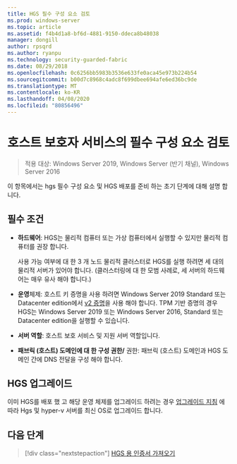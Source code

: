 ```yaml
---
title: HGS 필수 구성 요소 검토
ms.prod: windows-server
ms.topic: article
ms.assetid: f4b4d1a8-bf6d-4881-9150-ddeca8b48038
manager: dongill
author: rpsqrd
ms.author: ryanpu
ms.technology: security-guarded-fabric
ms.date: 08/29/2018
ms.openlocfilehash: 0c6256bb5983b3536e633fe0aca45e973b224b54
ms.sourcegitcommit: b00d7c8968c4adc8f699dbee694afe6ed36bc9de
ms.translationtype: MT
ms.contentlocale: ko-KR
ms.lasthandoff: 04/08/2020
ms.locfileid: "80856496"
---
```

# <a name="review-prerequisites-for-the-host-guardian-service"></a>호스트 보호자 서비스의 필수 구성 요소 검토

>적용 대상: Windows Server 2019, Windows Server (반기 채널), Windows Server 2016


이 항목에서는 hgs 필수 구성 요소 및 HGS 배포를 준비 하는 초기 단계에 대해 설명 합니다.

## <a name="prerequisites"></a>필수 조건 

-   **하드웨어**: HGS는 물리적 컴퓨터 또는 가상 컴퓨터에서 실행할 수 있지만 물리적 컴퓨터를 권장 합니다.

    사용 가능 여부에 대 한 3 개 노드 물리적 클러스터로 HGS를 실행 하려면 세 대의 물리적 서버가 있어야 합니다. (클러스터링에 대 한 모범 사례로, 세 서버의 하드웨어는 매우 유사 해야 합니다.)
  
-   **운영**체제: 호스트 키 증명을 사용 하려면 Windows Server 2019 Standard 또는 Datacenter edition에서 [v2 증명](guarded-fabric-tpm-trusted-attestation-capturing-hardware.md#versioned-attestation-policies)을 사용 해야 합니다. TPM 기반 증명의 경우 HGS는 Windows Server 2019 또는 Windows Server 2016, Standard 또는 Datacenter edition을 실행할 수 있습니다.

-   **서버 역할**: 호스트 보호 서비스 및 지원 서버 역할입니다.

-   **패브릭 (호스트) 도메인에 대 한 구성 권한/** 권한: 패브릭 (호스트) 도메인과 HGS 도메인 간에 DNS 전달을 구성 해야 합니다. 
    
## <a name="upgrading-hgs"></a>HGS 업그레이드

이미 HGS를 배포 했 고 해당 운영 체제를 업그레이드 하려는 경우 [업그레이드 지침](guarded-fabric-upgrade-to-2019.md) 에 따라 Hgs 및 hyper-v 서버를 최신 OS로 업그레이드 합니다.

## <a name="next-step"></a>다음 단계

> [!div class="nextstepaction"]
> [HGS 용 인증서 가져오기](guarded-fabric-obtain-certs.md)